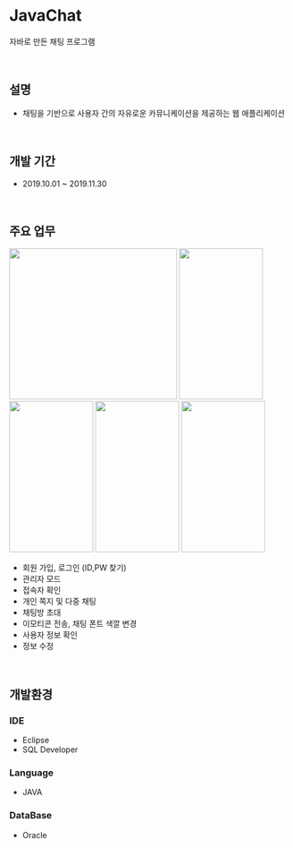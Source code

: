#  JavaChat
자바로 만든 채팅 프로그램     

<br>

## 설명
* 채팅을 기반으로 사용자 간의 자유로운 카뮤니케이션을 제공하는 웹 애플리케이션
  

<br>

## 개발 기간
* 2019.10.01 ~ 2019.11.30

<br>

## 주요 업무

<img src="https://user-images.githubusercontent.com/64256411/183590638-ed8e5d54-0d89-4bb8-ae22-c9015776412a.png" width="300" height="270">   <img src="https://user-images.githubusercontent.com/64256411/183588643-9d61cb7e-3d82-4cdd-846d-ca8ba88e02c6.png" width="150" height="270">  <img src="https://user-images.githubusercontent.com/64256411/183590193-c058df5a-e301-45cf-b2df-5a6cd8a75c52.png" width="150" height="270"> <img src="https://user-images.githubusercontent.com/64256411/183590073-09c9b376-42b4-48a5-bee3-c7a9251c19c7.png" width="150" height="270"> <img src="https://user-images.githubusercontent.com/64256411/183583787-78ba696b-a216-47bb-a16c-0ef26e2b4820.png" width="150" height="270">


* 회원 가입, 로그인 (ID,PW 찾기)
* 관리자 모드
* 접속자 확인
* 개인 쪽지 및 다중 채팅
* 채팅방 초대
* 이모티콘 전송, 채팅 폰트 색깔 변경
* 사용자 정보 확인
* 정보 수정
  

<br>

## 개발환경

### IDE
* Eclipse
* SQL Developer

### Language
* JAVA 

### DataBase
* Oracle





<br>
